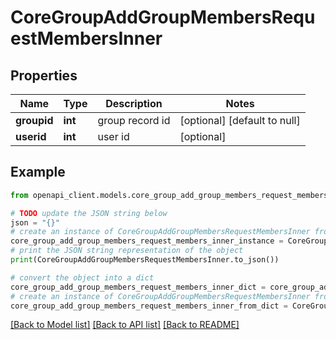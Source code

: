 # CoreGroupAddGroupMembersRequestMembersInner


## Properties

Name | Type | Description | Notes
------------ | ------------- | ------------- | -------------
**groupid** | **int** | group record id | [optional] [default to null]
**userid** | **int** | user id | [optional] 

## Example

```python
from openapi_client.models.core_group_add_group_members_request_members_inner import CoreGroupAddGroupMembersRequestMembersInner

# TODO update the JSON string below
json = "{}"
# create an instance of CoreGroupAddGroupMembersRequestMembersInner from a JSON string
core_group_add_group_members_request_members_inner_instance = CoreGroupAddGroupMembersRequestMembersInner.from_json(json)
# print the JSON string representation of the object
print(CoreGroupAddGroupMembersRequestMembersInner.to_json())

# convert the object into a dict
core_group_add_group_members_request_members_inner_dict = core_group_add_group_members_request_members_inner_instance.to_dict()
# create an instance of CoreGroupAddGroupMembersRequestMembersInner from a dict
core_group_add_group_members_request_members_inner_from_dict = CoreGroupAddGroupMembersRequestMembersInner.from_dict(core_group_add_group_members_request_members_inner_dict)
```
[[Back to Model list]](../README.md#documentation-for-models) [[Back to API list]](../README.md#documentation-for-api-endpoints) [[Back to README]](../README.md)


